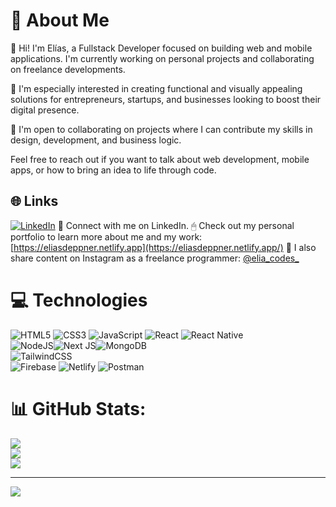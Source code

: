 # 💬 About Me
👋 Hi! I'm Elías, a Fullstack Developer focused on building web and mobile applications. I'm currently working on personal projects and collaborating on freelance developments.

🚀 I'm especially interested in creating functional and visually appealing solutions for entrepreneurs, startups, and businesses looking to boost their digital presence.

🤝 I'm open to collaborating on projects where I can contribute my skills in design, development, and business logic.

 Feel free to reach out if you want to talk about web development, mobile apps, or how to bring an idea to life through code.


## 🌐 Links
[![LinkedIn](https://img.shields.io/badge/LinkedIn-%230077B5.svg?logo=linkedin&logoColor=white)](https://www.linkedin.com/in/eliascodes/) 💼 Connect with me on LinkedIn.
🖱 Check out my personal portfolio to learn more about me and my work: [https://eliasdeppner.netlify.app](https://eliasdeppner.netlify.app/)
📸 I also share content on Instagram as a freelance programmer: [@elia_codes_](https://www.instagram.com/elias_codes)


# 💻 Technologies

![HTML5](https://img.shields.io/badge/html5-%23E34F26.svg?style=for-the-badge&logo=html5&logoColor=white)  ![CSS3](https://img.shields.io/badge/css3-%231572B6.svg?style=for-the-badge&logo=css3&logoColor=white)  ![JavaScript](https://img.shields.io/badge/javascript-%23323330.svg?style=for-the-badge&logo=javascript&logoColor=%23F7DF1E)  ![React](https://img.shields.io/badge/react-%2320232a.svg?style=for-the-badge&logo=react&logoColor=%2361DAFB)  ![React Native](https://img.shields.io/badge/React%20Native-20232a?style=for-the-badge&logo=react&logoColor=61DAFB)  
![NodeJS](https://img.shields.io/badge/node.js-6DA55F?style=for-the-badge&logo=node.js&logoColor=white)![Next JS](https://img.shields.io/badge/Next.js-000000?style=for-the-badge&logo=nextdotjs&logoColor=white)![MongoDB](https://img.shields.io/badge/MongoDB-%234ea94b.svg?style=for-the-badge&logo=mongodb&logoColor=white)  
![TailwindCSS](https://img.shields.io/badge/tailwindcss-%2338B2AC.svg?style=for-the-badge&logo=tailwind-css&logoColor=white)  
![Firebase](https://img.shields.io/badge/firebase-%23039BE5.svg?style=for-the-badge&logo=firebase)  ![Netlify](https://img.shields.io/badge/netlify-%23000000.svg?style=for-the-badge&logo=netlify&logoColor=#00C7B7)    ![Postman](https://img.shields.io/badge/Postman-FF6C37?style=for-the-badge&logo=postman&logoColor=white)  



# 📊 GitHub Stats:
![](https://github-readme-stats.vercel.app/api?username=EliasDep&theme=dark&hide_border=false&include_all_commits=false&count_private=false)<br/>
![](https://github-readme-streak-stats.herokuapp.com/?user=EliasDep&theme=dark&hide_border=false)<br/>
![](https://github-readme-stats.vercel.app/api/top-langs/?username=EliasDep&theme=dark&hide_border=false&include_all_commits=false&count_private=false&layout=compact)

---
[![](https://visitcount.itsvg.in/api?id=EliasDep&icon=0&color=0)](https://visitcount.itsvg.in)

<!-- Proudly created with GPRM ( https://gprm.itsvg.in ) -->
